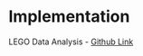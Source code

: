 # Implementation

LEGO Data Analysis - [Github Link](https://github.com/grandeurkoe/100-days-of-code-the-complete-python-pro-bootcamp/tree/da46adbc14804f171f9bc15aaa4dd3a877a04db2/day-074-aggregate-and-merge-data-with-pandas/analyze-the-lego-dataset)